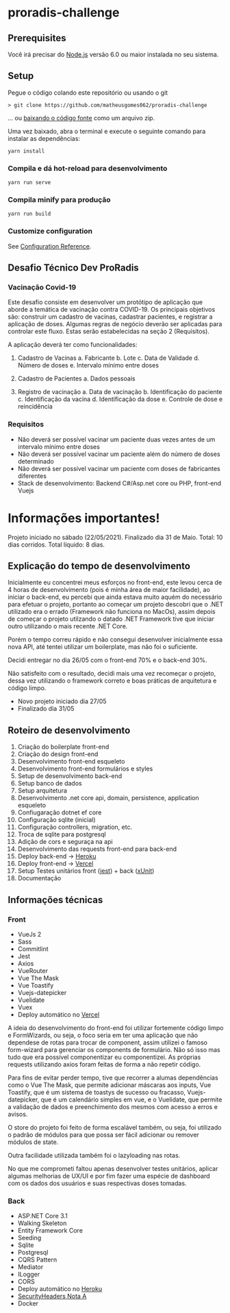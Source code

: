 proradis-challenge
===============

## Prerequisites
Você irá precisar do [Node.js](https://nodejs.org) versão 6.0 ou maior instalada no seu sistema.

## Setup

Pegue o código colando este repositório ou usando o git

    > git clone https://github.com/matheusgomes062/proradis-challenge

... ou [baixando o código fonte](https://github.com/matheusgomes062/proradis-challenge/archive/refs/heads/main.zip) como um arquivo zip.

Uma vez baixado, abra o terminal e execute o seguinte comando para instalar as dependências:

```
yarn install
```

### Compila e dá hot-reload para desenvolvimento
```
yarn run serve
```

### Compila minify para produção
```
yarn run build
```

### Customize configuration
See [Configuration Reference](https://cli.vuejs.org/config/).

## Desafio Técnico Dev ProRadis

### Vacinação Covid-19
Este desafio consiste em desenvolver um protótipo de aplicação que aborde a temática de vacinação contra COVID-19. Os principais objetivos são: construir um cadastro de vacinas, cadastrar pacientes, e registrar a aplicação de doses. Algumas regras de negócio deverão ser aplicadas para controlar este fluxo. Estas serão estabelecidas na seção 2 (Requisitos).

A aplicação deverá ter como funcionalidades:
1. Cadastro de Vacinas
  a. Fabricante
  b. Lote
  c. Data de Validade
  d. Número de doses
  e. Intervalo mínimo entre doses

2. Cadastro de Pacientes 
  a. Dados pessoais

3. Registro de vacinação
  a. Data de vacinação
  b. Identificação do paciente
  c. Identificação da vacina
  d. Identificação da dose
  e. Controle de dose e reincidência

### Requisitos
- Não deverá ser possível vacinar um paciente duas vezes antes de um intervalo mínimo entre doses
- Não deverá ser possível vacinar um paciente além do número de doses determinado 
- Não deverá ser possível vacinar um paciente com doses de fabricantes diferentes 
- Stack de desenvolvimento: Backend C#/Asp.net core ou PHP, front-end Vuejs

# Informações importantes!

Projeto iniciado no sábado (22/05/2021).
Finalizado dia 31 de Maio.
Total: 10 dias corridos.
Total líquido: 8 dias.

## Explicação do tempo de desenvolvimento
Inicialmente eu concentrei meus esforços no front-end, este levou cerca de 4 horas de desenvolvimento (pois é minha área de maior facilidade), ao iniciar o back-end, eu percebi que ainda estava muito aquém do necessário para efetuar o projeto, portanto ao começar um projeto descobri que o .NET utilizado era o errado (Framework não funciona no MacOs), assim depois de começar o projeto utilzando o datado .NET Framework tive que iniciar outro utilizando o mais recente .NET Core.

Porém o tempo correu rápido e não consegui desenvolver inicialmente essa nova API, até tentei utilizar um boilerplate, mas não foi o suficiente.

Decidi entregar no dia 26/05 com o front-end 70% e o back-end 30%.

Não satisfeito com o resultado, decidi mais uma vez recomeçar o projeto, dessa vez utilizando o framework correto e boas práticas de arquitetura e código limpo.
- Novo projeto iniciado dia 27/05
- Finalizado dia 31/05

## Roteiro de desenvolvimento
1. Criação do boilerplate front-end
2. Criação do design front-end
3. Desenvolvimento front-end esqueleto
4. Desenvolvimento front-end formulários e styles
5. Setup de desenvolvimento back-end
6. Setup banco de dados
7. Setup arquitetura
8. Desenvolvimento .net core api, domain, persistence, application esqueleto
9. Confiugaração dotnet ef core
10. Configuração sqlite (inicial)
11. Configuração controllers, migration, etc.
12. Troca de sqlite para postgresql
13. Adição de cors e seguraça na api
14. Desenvolvimento das requests front-end para back-end
15. Deploy back-end -> [Heroku](https://salty-anchorage-84863.herokuapp.com/)
16. Deploy front-end -> [Vercel](https://proradis-challenge.vercel.app/)
17. Setup Testes unitários front ([jest](https://jestjs.io/)) + back ([xUnit](https://xunit.net/))
18. Documentação

## Informações técnicas

### Front
- VueJs 2
- Sass
- Commitlint
- Jest
- Axios
- VueRouter
- Vue The Mask
- Vue Toastify
- Vuejs-datepicker
- Vuelidate
- Vuex
- Deploy automático no [Vercel](https://proradis-challenge.vercel.app/)

A ideia do desenvolvimento do front-end foi utilizar fortemente código limpo e FormWizards, ou seja, o foco seria em ter uma aplicação que não dependese de rotas para trocar de component, assim utilizei o famoso form-wizard para gerenciar os components de formulário. Não só isso mas tudo que era possível componentizar eu componentizei. As próprias requests utilizando axios foram feitas de forma a não repetir código.

Para fins de evitar perder tempo, tive que recorrer a alumas dependências como o Vue The Mask, que permite adicionar máscaras aos inputs, Vue Toastify, que é um sistema de toastys de sucesso ou fracasso, Vuejs-datepicker, que é um calendário simples em vue, e o Vuelidate, que permite a validação de dados e preenchimento dos mesmos com acesso a erros e avisos.

O store do projeto foi feito de forma escalável também, ou seja, foi utilizado o padrão de módulos para que possa ser fácil adicionar ou remover módulos de state.

Outra facilidade utilizada também foi o lazyloading nas rotas.

No que me comprometi faltou apenas desenvolver testes unitários, aplicar algumas melhorias de UX/UI e por fim fazer uma espécie de dashboard com os dados dos usuários e suas respectivas doses tomadas.

### Back
- ASP.NET Core 3.1
- Walking Skeleton
- Entity Framework Core
- Seeding
- Sqlite
- Postgresql
- CQRS Pattern
- Mediator
- ILogger
- CORS
- Deploy automático no [Heroku](https://salty-anchorage-84863.herokuapp.com/)
- [SecurityHeaders Nota A](https://securityheaders.com/?q=https%3A%2F%2Fsalty-anchorage-84863.herokuapp.com%2F&followRedirects=on)
- Docker
